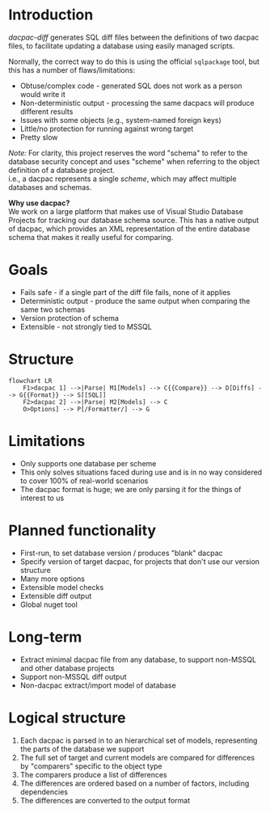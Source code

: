 # Introduction
_dacpac-diff_ generates SQL diff files between the definitions of two dacpac files, to facilitate updating a database using easily managed scripts.

Normally, the correct way to do this is using the official `sqlpackage` tool, but this has a number of flaws/limitations:
* Obtuse/complex code - generated SQL does not work as a person would write it
* Non-deterministic output - processing the same dacpacs will produce different results
* Issues with some objects (e.g., system-named foreign keys)
* Little/no protection for running against wrong target
* Pretty slow

_Note:_ For clarity, this project reserves the word "schema" to refer to the database security concept and uses "scheme" when referring to the object definition of a database project.  
i.e., a dacpac represents a single _scheme_, which may affect multiple databases and schemas.

**Why use dacpac?**  
We work on a large platform that makes use of Visual Studio Database Projects for tracking our database schema source. This has a native output of dacpac, which provides an XML representation of the entire database schema that makes it really useful for comparing.

# Goals
* Fails safe - if a single part of the diff file fails, none of it applies
* Deterministic output - produce the same output when comparing the same two schemas
* Version protection of schema
* Extensible - not strongly tied to MSSQL

# Structure
```mermaid
flowchart LR
    F1>dacpac 1] -->|Parse| M1[Models] --> C{{Compare}} --> D[Diffs] --> G{{Format}} --> S[[SQL]]
    F2>dacpac 2] -->|Parse| M2[Models] --> C
    O>Options] --> P[/Formatter/] --> G
```

# Limitations
* Only supports one database per scheme
* This only solves situations faced during use and is in no way considered to cover 100% of real-world scenarios
* The dacpac format is huge; we are only parsing it for the things of interest to us

# Planned functionality
* First-run, to set database version / produces "blank" dacpac
* Specify version of target dacpac, for projects that don't use our version structure
* Many more options
* Extensible model checks
* Extensible diff output
* Global nuget tool

# Long-term
* Extract minimal dacpac file from any database, to support non-MSSQL and other database projects
* Support non-MSSQL diff output
* Non-dacpac extract/import model of database

# Logical structure
1. Each dacpac is parsed in to an hierarchical set of models, representing the parts of the database we support
1. The full set of target and current models are compared for differences by "comparers" specific to the object type
1. The comparers produce a list of differences
1. The differences are ordered based on a number of factors, including dependencies
1. The differences are converted to the output format
